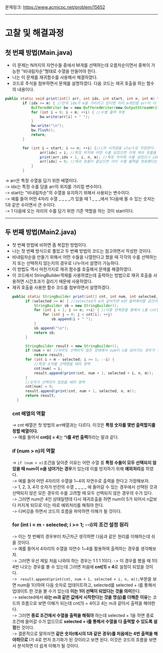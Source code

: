 문제링크: https://www.acmicpc.net/problem/15652  
- - -
# 고찰 및 해결과정
## 첫 번째 방법(Main.java)
- 이 문제는 N까지의 자연수들 중에서 M개를 선택하는데 오름차순이면서 중복이 가능한 "비내림차순"형태로 수열을 만들어야 한다.  
- 나는 이 문제를 재귀함수를 사용해서 해결하였다.  
- 코드로 주석을 첨부하면서 문제를 설명하겠다. 다음 코드는 재귀 호출을 하는 함수의 내용이다.  
```JAVA
public static void print(int[] arr, int idx, int start, int n, int m) throws IOException {
        if (idx >= m) { //만약 idx가 m을 가리키고 있다면 이미 m개만큼 arr이 다 찼다는 얘기가 된다.  
            BufferedWriter bw = new BufferedWriter(new OutputStreamWriter(System.out));
            for (int i = 0; i < m; ++i) { //수열 출력 부분
                bw.write(arr[i] + " ");
            }
            bw.write("\n");
            bw.flush();
            return;
        }

        for (int i = start; i <= n; ++i) {//i의 시작점을 start로 지정한다. 비내림차순 유지를 하기 위함이다. 
                arr[idx] = i; //특정 위치에 어떤 수를 담았으면 이제 재귀 호출을 한다.  
                print(arr,idx + 1, i, n, m); //특정 자리에 수를 넣었으니 idx를 업데이트 하고, start자리에는 자기 자신의 수를 넣는다.  
                arr[idx] = 0; //재귀 호출이 끝났으면 이미 수열 출력을 완료했다는 의미이므로 현재 자리는 다시 원래 수로 초기화 한다.  
            }
        }
```
  -> arr은 특정 수열을 담기 위한 배열이다.  
  -> idx는 특정 수를 담을 arr의 위치를 가리킬 변수이다.  
  -> start는 "비내림차순"의 수열을 유지하기 위해서 사용되는 변수이다.  
  -> 예를 들어 어떤 4자리 수열 _ _ _ _가 있을 때 1 _ _ _에서 1다음에 올 수 있는 숫자는 1과 같은 수이면서 큰 수이다.  
  -> 1 다음에 오는 자리의 수를 담기 위한 기준 역할을 하는 것이 start이다.  
- - -
## 두 번째 방법(Main2.java)
- 첫 번째 방법에 비하면 좀 복잡한 방법이다.  
- 나는 첫 번째 방식으로 풀었고 두 번째 방법의 코드는 참고하면서 작성한 것이다.  
- 비내림차순을 만들기 위해서 어떤 수들을 나열한다고 했을 때 각각의 수를 선택하는지 또는 선택하지 않는지의 경우로 나누어서 설명이 가능하다.  
- 이 방법도 역시 마찬가지로 재귀 함수를 호출해서 문제를 해결하였다.  
- 이 코드에서 StringBuilder객체를 사용하였는데 출력하는 방법으로 재귀 호출을 사용하면 시간초과가 걸리기 때문에 사용하였다.  
- 재귀 호출을 사용한 함수 코드를 첨부하면서 설명하겠다.  
  ```JAVA
  public static StringBuilder print(int[] cnt, int num, int selected, int n, int m) { //처음에 num은 1부터 시작하고, selected는 0부터 시작이 된다.  
        if (selected >= m) { //selected가 m과 같아지면 m번 출력해야할 공간이 다 찼다는 걸 의미하므로 수열을 출력해야 한다. 
            StringBuilder sb = new StringBuilder();
            for (int i = 1; i <= n; ++i) { //이중 반복문을 통해서 i를 cnt번 출력하도록 설정하였다.
                for (int j = 0; j < cnt[i]; ++j)
                    sb.append(i + " ");
            }
            sb.append("\n");
            return sb;
        }

        StringBuilder result = new StringBuilder();
        if (num > n) //아무도 선택되지 않은 상태에서 num이 n을 넘어가는 경우가 있다. 그래서 예외처리
            return result;
        for (int i = m - selected; i >= 1; --i) {
            //특정 숫자를 선택했을 때의 영역
            cnt[num] = i;
            result.append(print(cnt, num + 1, selected + i, n, m));
        }
        //숫자가 선택되지 않았을 때의 영역
        cnt[num] = 0;
        result.append(print(cnt, num + 1, selected, n, m));
        return result;
    }
  ```
  ### cnt 배열의 역할
    -> cnt 배열은 첫 방법의 arr배열과는 다르다. 이것은 **특정 숫자를 몇번 출력할지를 정할 배열이다.**  
    -> 예를 들어서 **cnt[i] = 4**는 ***i를 4번 출력**하라는 말과 같다.  
  ### if (num > n)의 역할
    -> ```if (num > n)```조건을 달아준 이유는 어떤 수열 중 **특정 수들이 모두 선택되지 않았을 때 num이 n을 넘어가는 경우**가 있는데 이를 방지하기 위해 **예외처리**를 하였다.  
    -> 예를 들어 어떤 4자리의 수열을 1~4의 자연수로 출력을 한다고 가정해보자.  
    -> 1, 2, 3, 4각 숫자가 빈칸의 수열 _ _ _ _ 에 들어갈 수 있는 경우에서 선택된 것과 선택되지 않은 모든 경우의 수를 고려할 때 모두 선택되지 않은 경우의 수가 있다.  
    -> 그러면 num은 4인 상태일텐데 다시 재귀호출을 하면 num이 5가 되어서 n값보다 커지게 되므로 이는 따로 예외처리를 해줘야 한다.  
    -> 디버깅을 하면서 코드의 흐름을 파악하면 이해가 될 것이다.  
  ### for (int i = m - selected; i >= 1; --i)의 조건 설정 원리
    -> 이는 첫 번째의 경우부터 차근차근 생각하면 다음과 같은 원리를 이해하는데 쉬울 것이다.  
    -> 예를 들어서 4자리의 수열을 자연수 1~4를 활용하여 출력하는 경우를 생각해보자.  
    -> 그러면 우선 제일 처음 나와야 하는 경우는 1 1 1 1이다. 
    -> 이 경우를 봤을 때 1이 4번 나오는 경우를 볼 수 있는데 그러면 처음에 **cnt[1] = 4**로 설정이 되었을 것이다.  
    -> ``` result.append(print(cnt, num + 1, selected + i, n, m));```부분을 보면 num을 1더하여 다음 숫자로 업데이트하고, selected를 selected + i를 통해서 업데이트 한 것을 볼 수가 있는데 **이는 1이 선택이 되었다는 것을 의미**한다.  
    -> selected에서 **i(i는 m과 같은 값에서 시작한다는 것을 명심)를 더해준 이유**는 코드의 흐름으로 보면 이해가 되는데 cnt[1] = 4이고 4는 m과 같아서 출력을 해야한다.  
    -> 그러면 **종료 조건에서 수열을 출력을 해줘야** 하는데 selected + 1을 하면 종료 조건에 들어갈 수가 없으므로 **selected + i를 통해서 수열을 다 출력할 수 있도록 설정**한 것이다.  
    -> 결론적으로 말하자면 **같은 숫자(예시의 1과 같은 경우)를 처음에는 4번 출력을 해야하므로** i가 4로 먼저 초기화가 된 것이라고 보면 된다. 이것은 코드의 흐름을 보면서 분석하면 더 쉽게 이해가 될 것이다.  
